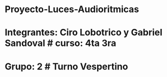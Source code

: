 # Proyecto-Luces-Audioritmicas

# Integrantes: Ciro Lobotrico y Gabriel Sandoval   # curso: 4ta 3ra

# Grupo: 2                                         # Turno Vespertino
